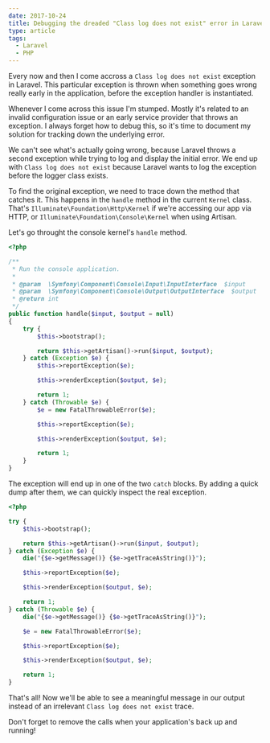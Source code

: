 ```yaml
---
date: 2017-10-24
title: Debugging the dreaded "Class log does not exist" error in Laravel
type: article
tags:
  - Laravel
  - PHP
---
```


Every now and then I come accross a `Class log does not exist` exception in Laravel. This particular exception is thrown when something goes wrong really early in the application, before the exception handler is instantiated.

Whenever I come across this issue I'm stumped. Mostly it's related to an invalid configuration issue or an early service provider that throws an exception. I always forget how to debug this, so it's time to document my solution for tracking down the underlying error.

<!--more-->

We can't see what's actually going wrong, because Laravel throws a second exception while trying to log and display the initial error. We end up with `Class log does not exist` because Laravel wants to log the exception before the logger class exists.

To find the original exception, we need to trace down the method that catches it. This happens in the `handle` method in the current `Kernel` class. That's `Illuminate\Foundation\Http\Kernel` if we're accessing our app via HTTP, or `Illuminate\Foundation\Console\Kernel` when using Artisan.

Let's go throught the console kernel's `handle` method.

```php
<?php

/**
 * Run the console application.
 *
 * @param  \Symfony\Component\Console\Input\InputInterface  $input
 * @param  \Symfony\Component\Console\Output\OutputInterface  $output
 * @return int
 */
public function handle($input, $output = null)
{
    try {
        $this->bootstrap();

        return $this->getArtisan()->run($input, $output);
    } catch (Exception $e) {
        $this->reportException($e);

        $this->renderException($output, $e);

        return 1;
    } catch (Throwable $e) {
        $e = new FatalThrowableError($e);

        $this->reportException($e);

        $this->renderException($output, $e);

        return 1;
    }
}
```

The exception will end up in one of the two `catch` blocks. By adding a quick dump after them, we can quickly inspect the real exception.

```php
<?php

try {
    $this->bootstrap();

    return $this->getArtisan()->run($input, $output);
} catch (Exception $e) {
    die("{$e->getMessage()} {$e->getTraceAsString()}");

    $this->reportException($e);

    $this->renderException($output, $e);

    return 1;
} catch (Throwable $e) {
    die("{$e->getMessage()} {$e->getTraceAsString()}");

    $e = new FatalThrowableError($e);

    $this->reportException($e);

    $this->renderException($output, $e);

    return 1;
}
```

That's all! Now we'll be able to see a meaningful message in our output instead of an irrelevant `Class log does not exist` trace.

Don't forget to remove the calls when your application's back up and running!
